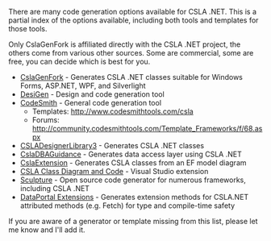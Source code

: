 There are many code generation options available for CSLA .NET. This is a partial index of the options available, including both tools and templates for those tools.

Only CslaGenFork is affiliated directly with the CSLA .NET project, the others come from various other sources. Some are commercial, some are free, you can decide which is best for you.

* [CslaGenFork](https://github.com/CslaGenFork/CslaGenFork) - Generates CSLA .NET classes suitable for Windows Forms, ASP.NET, WPF, and Silverlight
* [DesiGen](https://desigen-docs.dotnotstandard.com/docs) - Design and code generation tool
* [CodeSmith](https://www.codesmithtools.com/) - General code generation tool 
  * Templates: http://www.codesmithtools.com/csla 
  * Forums: http://community.codesmithtools.com/Template_Frameworks/f/68.aspx
* [CSLADesignerLibrary3](https://archive.codeplex.com/?p=CSLADesignLibrary3) - Generates CSLA .NET classes
* [CslaDBAGuidance](https://archive.codeplex.com/?p=CslaDBAGuidance) - Generates data access layer using CSLA .NET
* [CslaExtension](https://archive.codeplex.com/?p=t4csla) - Generates CSLA classes from an EF model diagram
* [CSLA Class Diagram and Code](https://marketplace.visualstudio.com/items?itemName=HeinzErnst.CSLAClassDiagramsCode) - Visual Studio extension
* [Sculpture](https://archive.codeplex.com/?p=Sculpture) - Open source code generator for numerous frameworks, including CSLA .NET
* [DataPortal Extensions](https://github.com/StefanOssendorf/Csla.DataPortalExtensions) - Generates extension methods for CSLA.NET attributed methods (e.g. Fetch) for type and compile-time safety

If you are aware of a generator or template missing from this list, please let me know and I'll add it.
